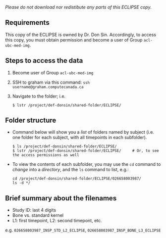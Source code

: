 
*Please do not download nor redistibute any parts of this ECLIPSE copy.*

## Requirements

This copy of the ECLIPSE is owned by Dr. Don Sin. Accordingly, to access this copy, you must obtain permission and become a user of Group ```acl-ubc-med-img```.

## Steps to access the data

1. Become user of  Group ```acl-ubc-med-img```
2. SSH to graham via this command: 
    ```ssh username@graham.computecanada.ca```
    
2. Navigate to the folder; i.e. 
    ```
    $ lstr /project/def-donsin/shared-folder/ECLIPSE/
    ```

## Folder structure

- Command below will show you a *list* of folders named by subject (i.e. one folder for each subject, with all timepoints in each subfolder). 

  ```
  $ ls /project/def-donsin/shared-folder/ECLIPSE/  
  $ lstr /project/def-donsin/shared-folder/ECLIPSE/     # Or, to see the access permissions as well
  ```

- To view the contents of each subfolder, you may use the ```cd``` command to *change* into a *directory*, and the ```ls``` command to list, e.g.:

  ```
  cd /project/def-donsin/shared-folder/ECLIPSE/026658003987/
  ls -d */
  ```

## Brief summary about the filenames

- Study ID: last 4 digits 
- Bone vs. standard kernel
- L1: first timepoint, L2: second timepont, etc.

e.g. ```026658003987_INSP_STD_L2_ECLIPSE```, ```026658003987_INSP_BONE_L3_ECLIPSE```



